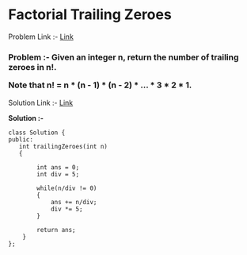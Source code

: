 # Factorial Trailing Zeroes

Problem Link :- [Link](https://leetcode.com/problems/factorial-trailing-zeroes/)

<h3>
Problem :- Given an integer n, return the number of trailing zeroes in n!.

Note that n! = n * (n - 1) * (n - 2) * ... * 3 * 2 * 1.
</h3>

Solution Link :- [Link](https://leetcode.com/problems/factorial-trailing-zeroes/submissions/872465468/)

**Solution :-**
```
class Solution {
public:
   int trailingZeroes(int n) 
   {
     
        int ans = 0;
        int div = 5;
        
        while(n/div != 0)
        {
            ans += n/div;
            div *= 5;
        }
        
        return ans;
    }
};
```
